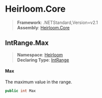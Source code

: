 # Heirloom.Core

> **Framework**: .NETStandard,Version=v2.1  
> **Assembly**: [Heirloom.Core][0]  

## IntRange.Max

> **Namespace**: [Heirloom][0]  
> **Declaring Type**: [IntRange][1]  

#### Max

The maximum value in the range.

```cs
public int Max
```

[0]: ../../../Heirloom.Core.md
[1]: ../IntRange.md
